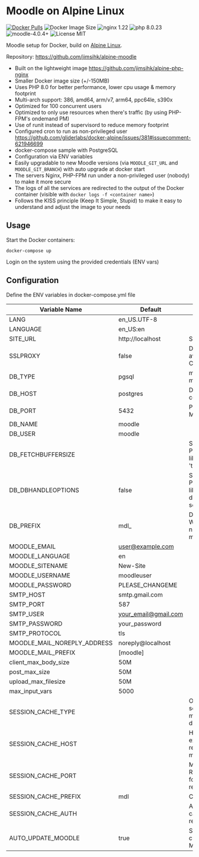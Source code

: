 # Moodle on Alpine Linux

[![Docker Pulls](https://img.shields.io/docker/pulls/jimsihk/alpine-moodle.svg)](https://hub.docker.com/r/jimsihk/alpine-moodle/)
![Docker Image Size](https://img.shields.io/docker/image-size/jimsihk/alpine-moodle)
![nginx 1.22](https://img.shields.io/badge/nginx-1.22-brightgreen.svg)
![php 8.0.23](https://img.shields.io/badge/php-8.0.23-brightgreen.svg)
![moodle-4.0.4+](https://img.shields.io/badge/moodle-4.0.4+-yellow)
![License MIT](https://img.shields.io/badge/license-MIT-blue.svg)

Moodle setup for Docker, build on [Alpine Linux](http://www.alpinelinux.org/).

Repository: https://github.com/jimsihk/alpine-moodle


* Built on the lightweight image https://github.com/jimsihk/alpine-php-nginx
* Smaller Docker image size (+/-150MB)
* Uses PHP 8.0 for better performance, lower cpu usage & memory footprint
* Multi-arch support: 386, amd64, arm/v7, arm64, ppc64le, s390x
* Optimized for 100 concurrent users
* Optimized to only use resources when there's traffic (by using PHP-FPM's ondemand PM)
* Use of runit instead of supervisord to reduce memory footprint
* Configured cron to run as non-privileged user https://github.com/gliderlabs/docker-alpine/issues/381#issuecomment-621946699
* docker-compose sample with PostgreSQL
* Configuration via ENV variables
* Easily upgradable to new Moodle versions (via `MOODLE_GIT_URL` and `MOODLE_GIT_BRANCH`) with auto upgrade at docker start
* The servers Nginx, PHP-FPM run under a non-privileged user (nobody) to make it more secure
* The logs of all the services are redirected to the output of the Docker container (visible with `docker logs -f <container name>`)
* Follows the KISS principle (Keep It Simple, Stupid) to make it easy to understand and adjust the image to your needs

## Usage

Start the Docker containers:

    docker-compose up

Login on the system using the provided credentials (ENV vars)

## Configuration
Define the ENV variables in docker-compose.yml file

| Variable Name               | Default              | Description                                                                                    |
|-----------------------------|----------------------|------------------------------------------------------------------------------------------------|
| LANG                        | en_US.UTF-8          |                                                                                                |
| LANGUAGE                    | en_US:en             |                                                                                                |
| SITE_URL                    | http://localhost     | Sets the public site url                                                                       |
| SSLPROXY                    | false                | Disable SSL proxy to avod site loop. Ej. Cloudfare                                             |
| DB_TYPE                     | pgsql                | mysqli - pgsql - mariadb                                                                       |
| DB_HOST                     | postgres             | DB_HOST Ej. db container name                                                                  |
| DB_PORT                     | 5432                 | PostgresSQL=5432 - MySQL/MariaDB=3306                                                          |
| DB_NAME                     | moodle               |                                                                                                |
| DB_USER                     | moodle               |                                                                                                |
| DB_FETCHBUFFERSIZE          |                      | Set to 0 if using PostgresSQL poolers like PgBouncer in 'transaction' mode                     |
| DB_DBHANDLEOPTIONS          | false                | Set to true if using PostgresSQL poolers like PgBouncer which does not support sending options |
| DB_PREFIX                   | mdl_                 | Database prefix. WARNING: don't use numeric values or moodle won't start                       |
| MOODLE_EMAIL                | user@example.com     |                                                                                                |
| MOODLE_LANGUAGE             | en                   |                                                                                                |
| MOODLE_SITENAME             | New-Site             |                                                                                                |
| MOODLE_USERNAME             | moodleuser           |                                                                                                |
| MOODLE_PASSWORD             | PLEASE_CHANGEME      |                                                                                                |
| SMTP_HOST                   | smtp.gmail.com       |                                                                                                |
| SMTP_PORT                   | 587                  |                                                                                                |
| SMTP_USER                   | your_email@gmail.com |                                                                                                |
| SMTP_PASSWORD               | your_password        |                                                                                                |
| SMTP_PROTOCOL               | tls                  |                                                                                                |
| MOODLE_MAIL_NOREPLY_ADDRESS | noreply@localhost    |                                                                                                |
| MOODLE_MAIL_PREFIX          | [moodle]             |                                                                                                |
| client_max_body_size        | 50M                  |                                                                                                |
| post_max_size               | 50M                  |                                                                                                |
| upload_max_filesize         | 50M                  |                                                                                                |
| max_input_vars              | 5000                 |                                                                                                |
| SESSION_CACHE_TYPE          |                      | Optionally sets shared session cache store: memcached, redis, database                         |
| SESSION_CACHE_HOST          |                      | Hostname of the external cache store, required for memcached and redis                         |
| SESSION_CACHE_PORT          |                      | Memcached=11211, Redis=6379, required for memcached and redis                                  |
| SESSION_CACHE_PREFIX        | mdl                  | Cache prefix                                                                                   |
| SESSION_CACHE_AUTH          |                      | Authentication key for cache store, may be required for redis                                  |
| AUTO_UPDATE_MOODLE          | true                 | Set to false to disable checking and updating Moodle at docker start                           |
